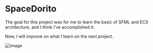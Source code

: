 # SpaceDorito

The goal for this project was for me to learn the basic of SFML and ECS architecture, 
and I think I've accomplished it. 

Now, I will improve on what I learn on the next project. 



![image](https://user-images.githubusercontent.com/94030803/231358336-02983e66-5fd2-409f-889f-ae1edd1f3a68.png)

